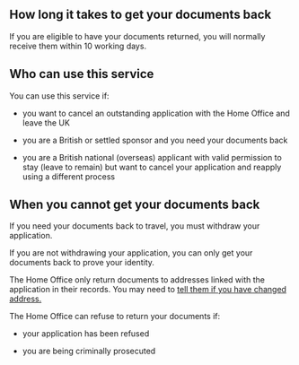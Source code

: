 ## How long it takes to get your documents back

If you are eligible to have your documents returned, you will normally receive them within 10 working days.

## Who can use this service 

You can use this service if:

- you want to cancel an outstanding application with the Home Office and leave the UK

- you are a British or settled sponsor and you need your documents back

- you are a British national (overseas) applicant with valid permission to stay (leave to remain) but want to cancel your application and reapply using a different process

## When you cannot get your documents back

If you need your documents back to travel, you must withdraw your application.

If you are not withdrawing your application, you can only get your documents back to prove your identity.

The Home Office only return documents to addresses linked with the application in their records. You may need to <a href="https://www.update-my-details.homeoffice.gov.uk/overview"> tell them if you have changed address.</a>

The Home Office can refuse to return your documents if:

- your application has been refused

- you are being criminally prosecuted
